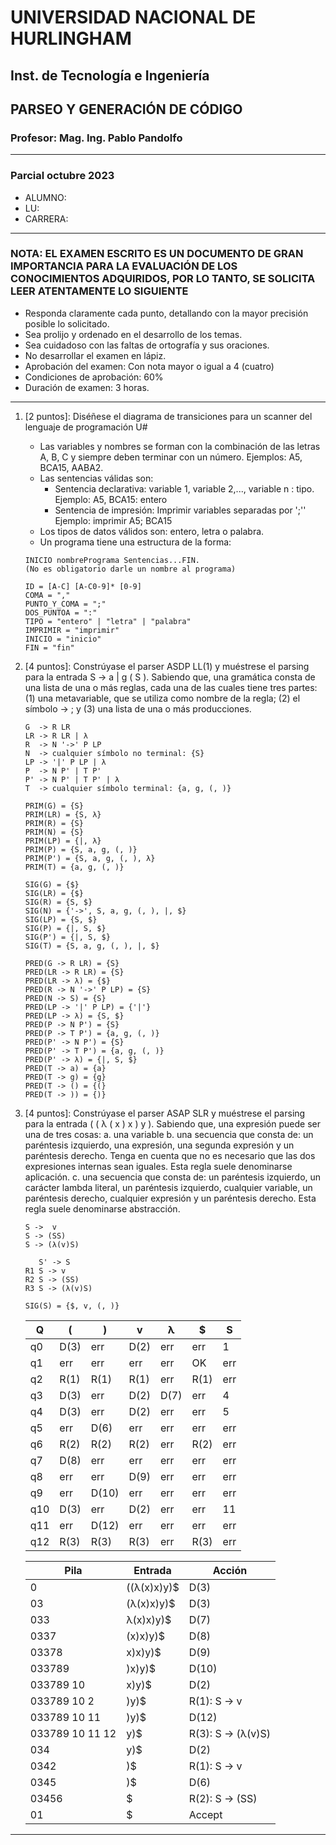 
# UNIVERSIDAD NACIONAL DE HURLINGHAM

## Inst. de Tecnología e Ingeniería

## PARSEO Y GENERACIÓN DE CÓDIGO

### Profesor: Mag. Ing. Pablo Pandolfo

---

### Parcial octubre 2023

* ALUMNO:  
* LU:
* CARRERA:

---

### NOTA: EL EXAMEN ESCRITO ES UN DOCUMENTO DE GRAN IMPORTANCIA PARA LA EVALUACIÓN DE LOS CONOCIMIENTOS ADQUIRIDOS, POR LO TANTO, SE SOLICITA LEER ATENTAMENTE LO SIGUIENTE

* Responda claramente cada punto, detallando con la mayor precisión posible lo solicitado.
* Sea prolijo y ordenado en el desarrollo de los temas.
* Sea cuidadoso con las faltas de ortografía y sus oraciones.
* No desarrollar el examen en lápiz.
* Aprobación del examen: Con nota mayor o igual a 4 (cuatro)
* Condiciones de aprobación: 60%
* Duración de examen: 3 horas.

---

1. [2 puntos]: Diséñese el diagrama de transiciones para un scanner del lenguaje de programación U#
    * Las variables y nombres se forman con la combinación de las letras A, B, C y siempre deben terminar con un número. Ejemplos: A5, BCA15, AABA2.
    * Las sentencias válidas son:
      * Sentencia declarativa: variable 1, variable 2,..., variable n : tipo. Ejemplo: A5, BCA15: entero
      * Sentencia de impresión: Imprimir variables separadas por ';'' Ejemplo: imprimir A5; BCA15
    * Los tipos de datos válidos son: entero, letra o palabra.
    * Un programa tiene una estructura de la forma:

    ```plain
    INICIO nombrePrograma Sentencias...FIN.
    (No es obligatorio darle un nombre al programa)
    ```

    ```plain
    ID = [A-C] [A-C0-9]* [0-9]
    COMA = ","
    PUNTO_Y_COMA = ";"
    DOS_PUNTOA = ":"
    TIPO = "entero" | "letra" | "palabra"
    IMPRIMIR = "imprimir"
    INICIO = "inicio"
    FIN = "fin"
    ```

1. [4 puntos]: Constrúyase el parser ASDP LL(1) y muéstrese el parsing para la entrada S -> a | g ( S ). Sabiendo que, una gramática consta de una lista de una o más reglas, cada una de las cuales tiene tres partes: (1) una metavariable, que se utiliza como nombre de la regla; (2) el símbolo -> ; y (3) una lista de una o más producciones.

    ```grammar
    G  -> R LR
    LR -> R LR | λ
    R  -> N '->' P LP
    N  -> cualquier símbolo no terminal: {S}
    LP -> '|' P LP | λ
    P  -> N P' | T P'
    P' -> N P' | T P' | λ 
    T  -> cualquier símbolo terminal: {a, g, (, )}

    PRIM(G) = {S}
    PRIM(LR) = {S, λ}
    PRIM(R) = {S}
    PRIM(N) = {S}
    PRIM(LP) = {|, λ}
    PRIM(P) = {S, a, g, (, )}
    PRIM(P') = {S, a, g, (, ), λ}
    PRIM(T) = {a, g, (, )}

    SIG(G) = {$}
    SIG(LR) = {$}
    SIG(R) = {S, $}
    SIG(N) = {'->', S, a, g, (, ), |, $} 
    SIG(LP) = {S, $}  
    SIG(P) = {|, S, $}
    SIG(P') = {|, S, $}
    SIG(T) = {S, a, g, (, ), |, $}

    PRED(G -> R LR) = {S}
    PRED(LR -> R LR) = {S}
    PRED(LR -> λ) = {$}
    PRED(R -> N '->' P LP) = {S}
    PRED(N -> S) = {S}
    PRED(LP -> '|' P LP) = {'|'}
    PRED(LP -> λ) = {S, $} 
    PRED(P -> N P') = {S}
    PRED(P -> T P') = {a, g, (, )}
    PRED(P' -> N P') = {S}
    PRED(P' -> T P') = {a, g, (, )}
    PRED(P' -> λ) = {|, S, $}
    PRED(T -> a) = {a}
    PRED(T -> g) = {g}
    PRED(T -> () = {(}
    PRED(T -> )) = {)}
    ```

1. [4 puntos]: Constrúyase el parser ASAP SLR y muéstrese el parsing para la entrada ( ( λ ( x ) x ) y ). Sabiendo que, una expresión puede ser una de tres cosas: a. una variable b. una secuencia que consta de: un paréntesis izquierdo, una expresión, una segunda expresión y un paréntesis derecho. Tenga en cuenta que no es necesario que las dos expresiones internas sean iguales. Esta regla suele denominarse aplicación. c. una secuencia que consta de: un paréntesis izquierdo, un carácter lambda literal, un paréntesis izquierdo, cualquier variable, un paréntesis derecho, cualquier expresión y un paréntesis derecho. Esta regla suele denominarse abstracción.

    ```grammar
    S ->  v
    S -> (SS)
    S -> (λ(v)S)
    
       S' -> S
    R1 S -> v
    R2 S -> (SS)
    R3 S -> (λ(v)S)

    SIG(S) = {$, v, (, )}
    ```

    |  Q  |  (  |  )  |  v  |  λ  |  $  |  S  |
    | --- | --- | --- | --- | --- | --- | --- |
    | q0  | D(3)| err | D(2)| err | err |  1  |
    | q1  | err | err | err | err | OK  | err |
    | q2  | R(1)| R(1)| R(1)| err | R(1)| err |
    | q3  | D(3)| err | D(2)| D(7)| err |  4  |
    | q4  | D(3)| err | D(2)| err | err |  5  |
    | q5  | err | D(6)| err | err | err | err |
    | q6  | R(2)| R(2)| R(2)| err | R(2)| err |
    | q7  | D(8)| err | err | err | err | err |
    | q8  | err | err | D(9)| err | err | err |
    | q9  | err |D(10)| err | err | err | err |
    | q10 | D(3)| err | D(2)| err | err | 11  |
    | q11 | err |D(12)| err | err | err | err |
    | q12 | R(3)| R(3)| R(3)| err | R(3)| err |

    | Pila            | Entrada     | Acción |
    | ---             | ---         | --- |
    | 0               | ((λ(x)x)y)$ | D(3) |
    | 03              | (λ(x)x)y)$  | D(3) |
    | 033             | λ(x)x)y)$   | D(7) |
    | 0337            | (x)x)y)$    | D(8) |
    | 03378           | x)x)y)$     | D(9) |
    | 033789          | )x)y)$      | D(10)|
    | 033789 10       | x)y)$       | D(2) |
    | 033789 10 2     | )y)$        | R(1): S -> v |
    | 033789 10 11    | )y)$        | D(12)|
    | 033789 10 11 12 | y)$         | R(3): S -> (λ(v)S) |
    | 034             | y)$         | D(2) |
    | 0342            | )$          | R(1): S -> v |
    | 0345            | )$          | D(6) |
    | 03456           | $           | R(2): S -> (SS) |
    | 01              | $           | Accept |

---
